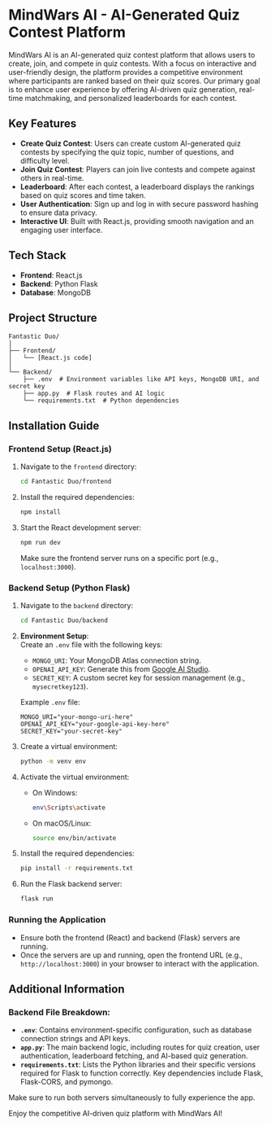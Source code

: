 # MindWars AI - AI-Generated Quiz Contest Platform

MindWars AI is an AI-generated quiz contest platform that allows users to create, join, and compete in quiz contests. With a focus on interactive and user-friendly design, the platform provides a competitive environment where participants are ranked based on their quiz scores. Our primary goal is to enhance user experience by offering AI-driven quiz generation, real-time matchmaking, and personalized leaderboards for each contest.

## Key Features
- **Create Quiz Contest**: Users can create custom AI-generated quiz contests by specifying the quiz topic, number of questions, and difficulty level.
- **Join Quiz Contest**: Players can join live contests and compete against others in real-time.
- **Leaderboard**: After each contest, a leaderboard displays the rankings based on quiz scores and time taken.
- **User Authentication**: Sign up and log in with secure password hashing to ensure data privacy.
- **Interactive UI**: Built with React.js, providing smooth navigation and an engaging user interface.

## Tech Stack
- **Frontend**: React.js
- **Backend**: Python Flask
- **Database**: MongoDB

## Project Structure
```
Fantastic Duo/
│
├── Frontend/
│   └── [React.js code]
│
└── Backend/
    ├── .env  # Environment variables like API keys, MongoDB URI, and secret key
    ├── app.py  # Flask routes and AI logic
    └── requirements.txt  # Python dependencies
```

## Installation Guide

### Frontend Setup (React.js)
1. Navigate to the `frontend` directory:
   ```bash
   cd Fantastic Duo/frontend
   ```
2. Install the required dependencies:
   ```bash
   npm install
   ```
3. Start the React development server:
   ```bash
   npm run dev
   ```
   Make sure the frontend server runs on a specific port (e.g., `localhost:3000`).

### Backend Setup (Python Flask)
1. Navigate to the `backend` directory:
   ```bash
   cd Fantastic Duo/backend
   ```
2. **Environment Setup**:  
   Create an `.env` file with the following keys:
   - `MONGO_URI`: Your MongoDB Atlas connection string.
   - `OPENAI_API_KEY`: Generate this from [Google AI Studio](https://ai.google.dev/aistudio).
   - `SECRET_KEY`: A custom secret key for session management (e.g., `mysecretkey123`).

   Example `.env` file:
   ```env
   MONGO_URI="your-mongo-uri-here"
   OPENAI_API_KEY="your-google-api-key-here"
   SECRET_KEY="your-secret-key"
   ```

3. Create a virtual environment:
   ```bash
   python -m venv env
   ```
4. Activate the virtual environment:
   - On Windows:
     ```bash
     env\Scripts\activate
     ```
   - On macOS/Linux:
     ```bash
     source env/bin/activate
     ```

5. Install the required dependencies:
   ```bash
   pip install -r requirements.txt
   ```
6. Run the Flask backend server:
   ```bash
   flask run
   ```

### Running the Application
- Ensure both the frontend (React) and backend (Flask) servers are running.
- Once the servers are up and running, open the frontend URL (e.g., `http://localhost:3000`) in your browser to interact with the application.

## Additional Information

### Backend File Breakdown:
- **`.env`**: Contains environment-specific configuration, such as database connection strings and API keys.
- **`app.py`**: The main backend logic, including routes for quiz creation, user authentication, leaderboard fetching, and AI-based quiz generation.
- **`requirements.txt`**: Lists the Python libraries and their specific versions required for Flask to function correctly. Key dependencies include Flask, Flask-CORS, and pymongo.

Make sure to run both servers simultaneously to fully experience the app.

Enjoy the competitive AI-driven quiz platform with MindWars AI!